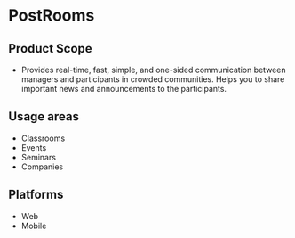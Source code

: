 # PostRooms

## Product Scope
- Provides real-time, fast, simple, and one-sided communication between managers and participants in crowded communities. Helps you to share important news and announcements to the participants.

## Usage areas
- Classrooms
- Events
- Seminars
- Companies

## Platforms
- Web
- Mobile

